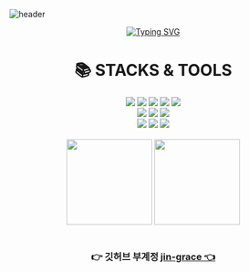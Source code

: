 ![header](https://capsule-render.vercel.app/api?type=waving&height=200&section=header&text=Grace%20YJ&fontColor=fff&fontSize=50)

<div align=center>
  <a href="https://git.io/typing-svg"><img src="https://readme-typing-svg.herokuapp.com?font=&weight=600&size=30&pause=800&color=A113F7&width=620&height=80&lines=%EC%95%88%EB%85%95%ED%95%98%EC%84%B8%EC%9A%94+%ED%94%84%EB%A1%A0%ED%8A%B8%EC%97%94%EB%93%9C%EB%A5%BC+%EA%BF%88%EA%BE%B8%EB%8A%94+%EC%9C%A0%EC%A7%84%EC%9E%85%EB%8B%88%EB%8B%A4." alt="Typing SVG" /></a>
</div>

<div align=center><h1>📚 STACKS & TOOLS</h1></div>

<div align=center> 
  <img src="https://img.shields.io/badge/html5-E34F26?style=for-the-badge&logo=html5&logoColor=white"> 
  <img src="https://img.shields.io/badge/css-1572B6?style=for-the-badge&logo=css3&logoColor=white">
  <img src="https://img.shields.io/badge/scss-CD6799?style=for-the-badge&logo=Sass&logoColor=white">
  <img src="https://img.shields.io/badge/javascript-F7DF1E?style=for-the-badge&logo=javascript&logoColor=black"> 
  <img src="https://img.shields.io/badge/jquery-0769AD?style=for-the-badge&logo=jquery&logoColor=white">
  <br>
  <img src="https://img.shields.io/badge/react-61DAFB?style=for-the-badge&logo=react&logoColor=black">
  <img src="https://img.shields.io/badge/mysql-4479A1?style=for-the-badge&logo=mysql&logoColor=white"> 
  <img src="https://img.shields.io/badge/node.js-339933?style=for-the-badge&logo=Node.js&logoColor=white">
  <br>
  <img src="https://img.shields.io/badge/bootstrap-7952B3?style=for-the-badge&logo=bootstrap&logoColor=white">
  <img src="https://img.shields.io/badge/github-181717?style=for-the-badge&logo=github&logoColor=white">
  <img src="https://img.shields.io/badge/figma-F24E1E?style=for-the-badge&logo=figma&logoColor=white"> 
  <br> 
</div>

<br>

<div align="center">
  <img height="150em" src="https://github-readme-stats.vercel.app/api?username=graceyj&theme=midnight-purple&show_icons=true" />
  <img height="150em" src="https://github-readme-stats.vercel.app/api/top-langs/?username=graceyj&layout=compact&theme=midnight-purple" />
</div>

<br>
<h3 align="center"> 👉 깃허브 부계정 <a href="https://github.com/jin-grace">jin-grace 👈</h3>
<br>
